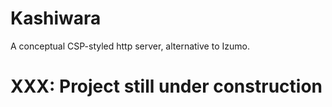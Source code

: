 # Kashiwara

  A conceptual CSP-styled http server, alternative to Izumo.

  # XXX: Project still under construction